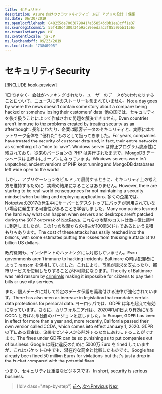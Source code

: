 ```yaml
---
title: セキュリティ
description: Azure 向けのクラウドネイティブ .NET アプリの設計 |保護
ms.date: 06/30/2019
ms.openlocfilehash: 848255de70038798417a558543d0b1ea8cff1e37
ms.sourcegitcommit: 55f438d4d00a34b9aca9eedaac3f85590bb11565
ms.translationtype: MT
ms.contentlocale: ja-JP
ms.lasthandoff: 09/23/2019
ms.locfileid: "73840995"
---
```

# <a name="security"></a><span data-ttu-id="dd7c3-103">セキュリティ</span><span class="sxs-lookup"><span data-stu-id="dd7c3-103">Security</span></span>

[!INCLUDE [book-preview](../../../includes/book-preview.md)]

<span data-ttu-id="dd7c3-104">1日ではなく、会社がハッキングされたり、ユーザーのデータが失われたりすることについて、ニュースに何のストーリーも含まれていません。</span><span class="sxs-lookup"><span data-stu-id="dd7c3-104">Not a day goes by where the news doesn't contain some story about a company being hacked or somehow losing their customers' data.</span></span> <span data-ttu-id="dd7c3-105">他の国では、セキュリティを後で扱うことによって作成された問題を解決できません。</span><span class="sxs-lookup"><span data-stu-id="dd7c3-105">Even countries aren't immune to the problems created by treating security as an afterthought.</span></span> <span data-ttu-id="dd7c3-106">長年にわたり、企業は顧客データのセキュリティと、実際にはネットワーク全体を "優れた" ものとして扱ってきました。</span><span class="sxs-lookup"><span data-stu-id="dd7c3-106">For years, companies have treated the security of customer data and, in fact, their entire networks as something of a "nice to have".</span></span> <span data-ttu-id="dd7c3-107">Windows server は修正プログラム脆弱性に残されており、従来のバージョンの PHP は実行されたままで、MongoDB データベースは世界中にオープンになっています。</span><span class="sxs-lookup"><span data-stu-id="dd7c3-107">Windows servers were left unpatched, ancient versions of PHP kept running and MongoDB databases left wide open to the world.</span></span>

<span data-ttu-id="dd7c3-108">しかし、アプリケーションをビルドして展開するときに、セキュリティ上の考え方を維持するために、実際の結果になることはありません。</span><span class="sxs-lookup"><span data-stu-id="dd7c3-108">However, there are starting to be real-world consequences for not maintaining a security mindset when building and deploying applications.</span></span> <span data-ttu-id="dd7c3-109">多くの企業では、 [Notpetya](https://www.wired.com/story/notpetya-cyberattack-ukraine-russia-code-crashed-the-world/)の2017の発生中にサーバーとデスクトップにパッチが適用されていない場合に発生する可能性があることを学習しました。</span><span class="sxs-lookup"><span data-stu-id="dd7c3-109">Many companies learned the hard way what can happen when servers and desktops aren't patched during the 2017 outbreak of [NotPetya](https://www.wired.com/story/notpetya-cyberattack-ukraine-russia-code-crashed-the-world/).</span></span> <span data-ttu-id="dd7c3-110">これらの攻撃のコストは数十億に簡単に到達しましたが、この1つの攻撃からの損失が100億米ドルであるという見積もりもあります。</span><span class="sxs-lookup"><span data-stu-id="dd7c3-110">The cost of these attacks has easily reached into the billions, with some estimates putting the losses from this single attack at 10 billion US dollars.</span></span>

<span data-ttu-id="dd7c3-111">政府機関も、インシデントのハッキングには対応していません。</span><span class="sxs-lookup"><span data-stu-id="dd7c3-111">Even governments aren't immune to hacking incidents.</span></span> <span data-ttu-id="dd7c3-112">Baltimore の町は[犯罪](https://www.vox.com/recode/2019/5/21/18634505/baltimore-ransom-robbinhood-mayor-jack-young-hackers)者によって ransom を保持していました。これにより、市民が請求を支払ったり、都市サービスを使用したりすることが不可能になります。</span><span class="sxs-lookup"><span data-stu-id="dd7c3-112">The city of Baltimore was held ransom by [criminals](https://www.vox.com/recode/2019/5/21/18634505/baltimore-ransom-robbinhood-mayor-jack-young-hackers) making it impossible for citizens to pay their bills or use city services.</span></span>

<span data-ttu-id="dd7c3-113">また、個人データに対して特定のデータ保護を義務付ける法律が強化されています。</span><span class="sxs-lookup"><span data-stu-id="dd7c3-113">There has also been an increase in legislation that mandates certain data protections for personal data.</span></span> <span data-ttu-id="dd7c3-114">ヨーロッパでは、GDPR は年を超えて有効になっています。さらに、カリフォルニア州は、2020年1月1日より有効になる CCDA と呼ばれる独自のバージョンを渡しました。</span><span class="sxs-lookup"><span data-stu-id="dd7c3-114">In Europe, GDPR has been in effect for more than a year and, more recently, California passed their own version called CCDA, which comes into effect January 1, 2020.</span></span> <span data-ttu-id="dd7c3-115">GDPR の下にある罰金は、企業をビジネスから除外するためにあれにすることができます。</span><span class="sxs-lookup"><span data-stu-id="dd7c3-115">The fines under GDPR can be so punishing as to put companies out of business.</span></span> <span data-ttu-id="dd7c3-116">Google は既に違反のために 5000万 Euro を fined していますが、これはバケットの中でも、潜在的な罰金と比較したものです。</span><span class="sxs-lookup"><span data-stu-id="dd7c3-116">Google has already been fined 50 million Euros for violations, but that's just a drop in the bucket compared with the potential fines.</span></span>

<span data-ttu-id="dd7c3-117">つまり、セキュリティは重要なビジネスです。</span><span class="sxs-lookup"><span data-stu-id="dd7c3-117">In short, security is serious business.</span></span>

>[!div class="step-by-step"]
><span data-ttu-id="dd7c3-118">[前へ](identity-server.md)
>[次へ](azure-security.md)</span><span class="sxs-lookup"><span data-stu-id="dd7c3-118">[Previous](identity-server.md)
[Next](azure-security.md)</span></span>

